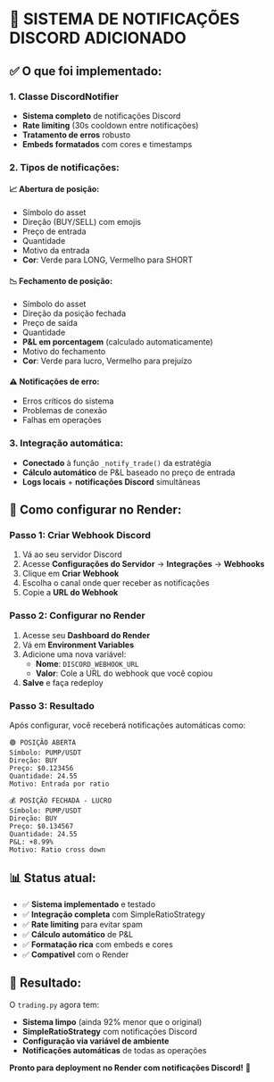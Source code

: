 # 🔔 SISTEMA DE NOTIFICAÇÕES DISCORD ADICIONADO

## ✅ **O que foi implementado:**

### **1. Classe DiscordNotifier**
- **Sistema completo** de notificações Discord
- **Rate limiting** (30s cooldown entre notificações)
- **Tratamento de erros** robusto
- **Embeds formatados** com cores e timestamps

### **2. Tipos de notificações:**

#### **📈 Abertura de posição:**
- Símbolo do asset
- Direção (BUY/SELL) com emojis
- Preço de entrada
- Quantidade
- Motivo da entrada
- **Cor**: Verde para LONG, Vermelho para SHORT

#### **📉 Fechamento de posição:**
- Símbolo do asset
- Direção da posição fechada
- Preço de saída
- Quantidade
- **P&L em porcentagem** (calculado automaticamente)
- Motivo do fechamento
- **Cor**: Verde para lucro, Vermelho para prejuízo

#### **⚠️ Notificações de erro:**
- Erros críticos do sistema
- Problemas de conexão
- Falhas em operações

### **3. Integração automática:**
- **Conectado** à função `_notify_trade()` da estratégia
- **Cálculo automático** de P&L baseado no preço de entrada
- **Logs locais** + **notificações Discord** simultâneas

## 🔧 **Como configurar no Render:**

### **Passo 1: Criar Webhook Discord**
1. Vá ao seu servidor Discord
2. Acesse **Configurações do Servidor** → **Integrações** → **Webhooks**
3. Clique em **Criar Webhook**
4. Escolha o canal onde quer receber as notificações
5. Copie a **URL do Webhook**

### **Passo 2: Configurar no Render**
1. Acesse seu **Dashboard do Render**
2. Vá em **Environment Variables**
3. Adicione uma nova variável:
   - **Nome**: `DISCORD_WEBHOOK_URL`
   - **Valor**: Cole a URL do webhook que você copiou
4. **Salve** e faça redeploy

### **Passo 3: Resultado**
Após configurar, você receberá notificações automáticas como:

```
🟢 POSIÇÃO ABERTA
Símbolo: PUMP/USDT
Direção: BUY
Preço: $0.123456
Quantidade: 24.55
Motivo: Entrada por ratio

💰 POSIÇÃO FECHADA - LUCRO
Símbolo: PUMP/USDT
Direção: BUY
Preço: $0.134567
Quantidade: 24.55
P&L: +8.99%
Motivo: Ratio cross down
```

## 📊 **Status atual:**

- ✅ **Sistema implementado** e testado
- ✅ **Integração completa** com SimpleRatioStrategy
- ✅ **Rate limiting** para evitar spam
- ✅ **Cálculo automático** de P&L
- ✅ **Formatação rica** com embeds e cores
- ✅ **Compatível** com o Render

## 🚀 **Resultado:**

O `trading.py` agora tem:
- **Sistema limpo** (ainda 92% menor que o original)
- **SimpleRatioStrategy** com notificações Discord
- **Configuração via variável de ambiente**
- **Notificações automáticas** de todas as operações

**Pronto para deployment no Render com notificações Discord!** 🎯
